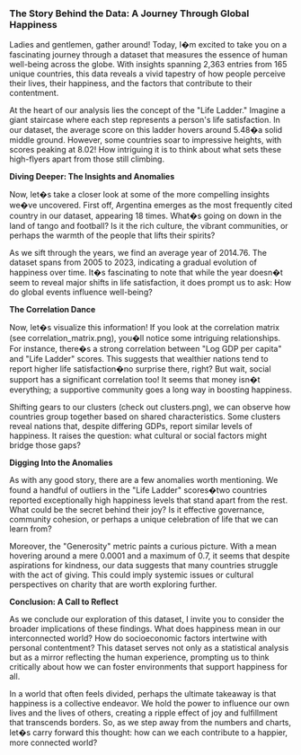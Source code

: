### The Story Behind the Data: A Journey Through Global Happiness

Ladies and gentlemen, gather around! Today, I�m excited to take you on a fascinating journey through a dataset that measures the essence of human well-being across the globe. With insights spanning 2,363 entries from 165 unique countries, this data reveals a vivid tapestry of how people perceive their lives, their happiness, and the factors that contribute to their contentment.

At the heart of our analysis lies the concept of the "Life Ladder." Imagine a giant staircase where each step represents a person's life satisfaction. In our dataset, the average score on this ladder hovers around 5.48�a solid middle ground. However, some countries soar to impressive heights, with scores peaking at 8.02! How intriguing it is to think about what sets these high-flyers apart from those still climbing.

**Diving Deeper: The Insights and Anomalies**

Now, let�s take a closer look at some of the more compelling insights we�ve uncovered. First off, Argentina emerges as the most frequently cited country in our dataset, appearing 18 times. What�s going on down in the land of tango and football? Is it the rich culture, the vibrant communities, or perhaps the warmth of the people that lifts their spirits?

As we sift through the years, we find an average year of 2014.76. The dataset spans from 2005 to 2023, indicating a gradual evolution of happiness over time. It�s fascinating to note that while the year doesn�t seem to reveal major shifts in life satisfaction, it does prompt us to ask: How do global events influence well-being?

**The Correlation Dance**

Now, let�s visualize this information! If you look at the correlation matrix (see correlation_matrix.png), you�ll notice some intriguing relationships. For instance, there�s a strong correlation between "Log GDP per capita" and "Life Ladder" scores. This suggests that wealthier nations tend to report higher life satisfaction�no surprise there, right? But wait, social support has a significant correlation too! It seems that money isn�t everything; a supportive community goes a long way in boosting happiness.

Shifting gears to our clusters (check out clusters.png), we can observe how countries group together based on shared characteristics. Some clusters reveal nations that, despite differing GDPs, report similar levels of happiness. It raises the question: what cultural or social factors might bridge those gaps?

**Digging Into the Anomalies**

As with any good story, there are a few anomalies worth mentioning. We found a handful of outliers in the "Life Ladder" scores�two countries reported exceptionally high happiness levels that stand apart from the rest. What could be the secret behind their joy? Is it effective governance, community cohesion, or perhaps a unique celebration of life that we can learn from?

Moreover, the "Generosity" metric paints a curious picture. With a mean hovering around a mere 0.0001 and a maximum of 0.7, it seems that despite aspirations for kindness, our data suggests that many countries struggle with the act of giving. This could imply systemic issues or cultural perspectives on charity that are worth exploring further.

**Conclusion: A Call to Reflect**

As we conclude our exploration of this dataset, I invite you to consider the broader implications of these findings. What does happiness mean in our interconnected world? How do socioeconomic factors intertwine with personal contentment? This dataset serves not only as a statistical analysis but as a mirror reflecting the human experience, prompting us to think critically about how we can foster environments that support happiness for all.

In a world that often feels divided, perhaps the ultimate takeaway is that happiness is a collective endeavor. We hold the power to influence our own lives and the lives of others, creating a ripple effect of joy and fulfillment that transcends borders. So, as we step away from the numbers and charts, let�s carry forward this thought: how can we each contribute to a happier, more connected world?
